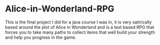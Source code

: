 # Alice-in-Wonderland-RPG
This is the final project I did for a java course I was in, it is very satirically based around the plot of Alice in Wonderland and is a text based RPG that forces you to take many paths to collect items that well build your strength and help you progress in the game.
